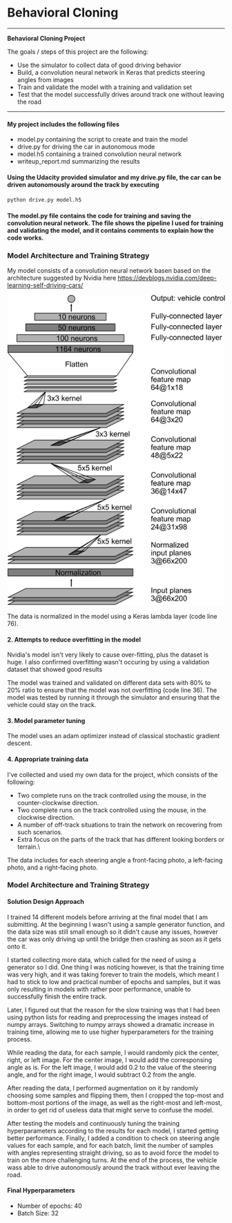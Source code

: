 # **Behavioral Cloning** 

---

**Behavioral Cloning Project**

The goals / steps of this project are the following:
* Use the simulator to collect data of good driving behavior
* Build, a convolution neural network in Keras that predicts steering angles from images
* Train and validate the model with a training and validation set
* Test that the model successfully drives around track one without leaving the road


[//]: # (Image References)

[image1]: ./pictures/cnn-architecture-624x890.png "Model Architecture"

---
#### My project includes the following files

* model.py containing the script to create and train the model
* drive.py for driving the car in autonomous mode
* model.h5 containing a trained convolution neural network 
* writeup_report.md summarizing the results

#### Using the Udacity provided simulator and my drive.py file, the car can be driven autonomously around the track by executing 
```sh
python drive.py model.h5
```

#### The model.py file contains the code for training and saving the convolution neural network. The file shows the pipeline I used for training and validating the model, and it contains comments to explain how the code works.

### Model Architecture and Training Strategy

My model consists of a convolution neural network basen based on the architecture suggested by Nvidia here https://devblogs.nvidia.com/deep-learning-self-driving-cars/

![alt text][image1]

The data is normalized in the model using a Keras lambda layer (code line 76). 

#### 2. Attempts to reduce overfitting in the model

Nvidia's model isn't very likely to cause over-fitting, plus the dataset is huge. I also confirmed overfitting wasn't occuring by using a validation dataset that showed good results 

The model was trained and validated on different data sets with 80% to 20% ratio to ensure that the model was not overfitting (code line 36). The model was tested by running it through the simulator and ensuring that the vehicle could stay on the track.

#### 3. Model parameter tuning

The model uses an adam optimizer instead of classical stochastic gradient descent.

#### 4. Appropriate training data

I've collected and used my own data for the project, which consists of the following:
- Two complete runs on the track controlled using the mouse, in the counter-clockwise direction.
- Two complete runs on the track controlled using the mouse, in the clockwise direction.
- A number of off-track situations to train the network on recovering from such scenarios.
- Extra focus on the parts of the track that has different looking borders or terrain.\

The data includes for each steering angle a front-facing photo, a left-facing photo, and a right-facing photo.

### Model Architecture and Training Strategy

#### Solution Design Approach

I trained 14 different models before arriving at the final model that I am submitting. At the beginning I wasn't using a sample generator function, and the data size was still small enough so it didn't cause any issues, however the car was only driving up until the bridge then crashing as soon as it gets onto it.

I started collecting more data, which called for the need of using a generator so I did. One thing I was noticing however, is that the training time was very high, and it was taking forever to train the models, which meant I had to stick to low and practical number of epochs and samples, but it was only resulting in models with rather poor performance, unable to successfully finish the entire track.

Later, I figured out that the reason for the slow training was that I had been using python lists for reading and preprocessing the images instead of numpy arrays. Switching to numpy arrays showed a dramatic increase in training time, allowing me to use higher hyperparameters for the training process.

While reading the data, for each sample, I would randomly pick the center, right, or left image. For the center image, I would add the corresponsing angle as is. For the left image, I would add 0.2 to the value of the steering angle, and for the right image, I would subtract 0.2 from the angle.

After reading the data, I performed augmentation on it by randomly choosing some samples and flipping them, then I cropped the top-most and bottom-most portions of the image, as well as the right-most and left-most, in order to get rid of useless data that might serve to confuse the model.

After testing the models and continuously tuning the training hyperparameters according to the results for each model, I started getting better performance. Finally, I added a condition to check on steering angle values for each sample, and for each batch, limit the number of samples with angles representing straight driving, so as to avoid force the model to train on the more challenging turns. At the end of the process, the vehicle wass able to drive autonomously around the track without ever leaving the road.

#### Final Hyperparameters
- Number of epochs: 40
- Batch Size: 32
